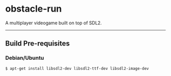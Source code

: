 # obstacle-run

A multiplayer videogame built on top of SDL2.

---

## Build Pre-requisites

### Debian/Ubuntu

```sh-session
$ apt-get install libsdl2-dev libsdl2-ttf-dev libsdl2-image-dev
```
